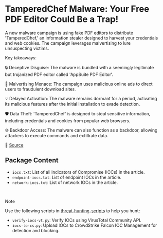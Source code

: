 # TamperedChef Malware: Your Free PDF Editor Could Be a Trap!

A new malware campaign is using fake PDF editors to distribute 'TamperedChef,' an information stealer designed to harvest your credentials and web cookies. The campaign leverages malvertising to lure unsuspecting victims.

Key takeaways:

🔒 Deceptive Disguise: The malware is bundled with a seemingly legitimate but trojanized PDF editor called 'AppSuite PDF Editor'.

🚨 Malvertising Menace: The campaign uses malicious online ads to direct users to fraudulent download sites.

💡 Delayed Activation: The malware remains dormant for a period, activating its malicious features after the initial installation to evade detection.

🛡️ Data Theft: 'TamperedChef' is designed to steal sensitive information, including credentials and cookies from popular web browsers.

🌐 Backdoor Access: The malware can also function as a backdoor, allowing attackers to execute commands and exfiltrate data.

🔗 [Source](https://www.truesec.com/hub/blog/tamperedchef-the-bad-pdf-editor)

## Package Content

- `iocs.txt`: List of all Indicators of Compromise (IOCs) in the article.
- `endpoint-iocs.txt`: List of endpoint IOCs in the article.
- `network-iocs.txt`: List of network IOCs in the article.

<br>

> [!NOTE]
> Use the following scripts in [threat-hunting-scripts](../../threat-hunting-scripts/) to help you hunt:
>
> - `verify-iocs-vt.py`: Verify IOCs using VirusTotal Community API.
> - `iocs-to-cs.py`: Upload IOCs to CrowdStrike Falcon IOC Management for detection and blocking.
